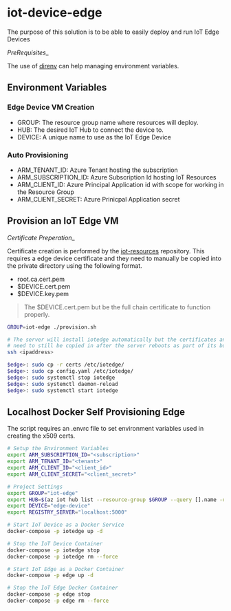 # iot-device-edge

The purpose of this solution is to be able to easily deploy and run IoT Edge Devices

_PreRequisites__

The use of [direnv](https://direnv.net/) can help managing environment variables.

## Environment Variables

### Edge Device VM Creation

- GROUP: The resource group name where resources will deploy.
- HUB: The desired IoT Hub to connect the device to.
- DEVICE: A unique name to use as the IoT Edge Device


### Auto Provisioning

- ARM_TENANT_ID: Azure Tenant hosting the subscription
- ARM_SUBSCRIPTION_ID: Azure Subscription Id hosting IoT Resources
- ARM_CLIENT_ID: Azure Principal Application id with scope for working in the Resource Group
- ARM_CLIENT_SECRET: Azure Prinicpal Application secret



## Provision an IoT Edge VM

_Certificate Preperation__

Certificate creation is performed by the [iot-resources](https://github.com/danielscholl/iot-resources) repository.  This requires a edge device certificate and they need to manually be copied into the private directory using the following format.

- root.ca.cert.pem
- $DEVICE.cert.pem
- $DEVICE.key.pem

> The $DEVICE.cert.pem but be the full chain certificate to function properly.

```bash
GROUP=iot-edge ./provision.sh

# The server will install iotedge automatically but the certificates and configuration
# need to still be copied in after the server reboots as part of its build process.
ssh <ipaddress>

$edge>: sudo cp -r certs /etc/iotedge/
$edge>: sudo cp config.yaml /etc/iotedge/
$edge>: sudo systemctl stop iotedge
$edge>: sudo systemctl daemon-reload
$edge>: sudo systemctl start iotedge
```

## Localhost Docker Self Provisioning Edge

The script requires an .envrc file to set environment variables used in creating the x509 certs.

```bash
# Setup the Environment Variables
export ARM_SUBSCRIPTION_ID="<subscription>"
export ARM_TENANT_ID="<tenant>"
export ARM_CLIENT_ID="<client_id>"
export ARM_CLIENT_SECRET="<client_secret>"

# Project Settings
export GROUP="iot-edge"
export HUB=$(az iot hub list --resource-group $GROUP --query [].name -otsv)
export DEVICE="edge-device"
export REGISTRY_SERVER="localhost:5000"

# Start IoT Device as a Docker Service
docker-compose -p iotedge up -d

# Stop the IoT Device Container
docker-compose -p iotedge stop
docker-compose -p iotedge rm --force
```




```bash
# Start IoT Edge as a Docker Container
docker-compose -p edge up -d

# Stop the IoT Edge Docker Container
docker-compose -p edge stop
docker-compose -p edge rm --force
```

